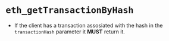 # `eth_getTransactionByHash`

* If the client has a transaction assosiated with the hash in the `transactionHash` parameter it **MUST** return it.